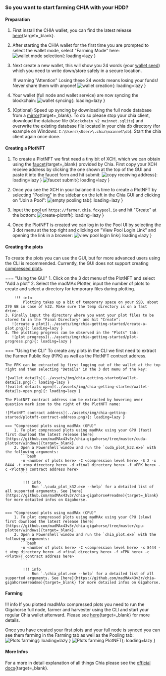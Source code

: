 ### So you want to start farming CHIA with your HDD?

#### Preparation

1. First install the CHIA wallet, you can find the latest release [here](https://github.com/Chia-Network/chia-blockchain/releases/latest){target=_blank}.
2. After starting the CHIA wallet for the first time you are prompted to select the wallet mode, select "Farming Mode" here:
   ![wallet mode selection](../assets/img/chia-getting-started/wallet-mode-select.png){: loading=lazy }

3. Next create a new wallet, this will show you 24 words (your [wallet seed](glossary.md#wallet-seed)) which you need to write down/store safely in a secure location.

    !!! warning "Attention"
        Losing these 24 words means losing your funds! Never share them with anyone!
   ![wallet creation](../assets/img/chia-getting-started/wallet-creation.png){: loading=lazy }

4. Your wallet (full node and wallet service) are now syncing the blockchain:
   ![wallet syncing](../assets/img/chia-getting-started/wallet-syncing.png){: loading=lazy }

5. (Optional) Speed up syncing by downloading the full node database from a [mirror](https://www.chia.net/downloads/#database-checkpoint){target=_blank}. To do so please stop your chia client, download the database file (`blockchain_v2_mainnet.sqlite`) and overwrite the existing database file located in your chia db directory (for example on Windows: `C:\Users\<User>\.chia\mainnet\db`). Start the chia client again once done.

#### Creating a PlotNFT

1. To create a PlotNFT we first need a tiny bit of XCH, which we can obtain using the [faucet](https://faucet.chia.net){target=_blank} provided by Chia. First copy your XCH receive address by clicking the one shown at the top of the GUI and paste it into the faucet form and hit submit:
   ![copy receiving address](../assets/img/chia-getting-started/copy-receiving-address.png){: loading=lazy }
   ![faucet submit](../assets/img/chia-getting-started/faucet-submit.png){: loading=lazy }

2. Once you see the XCH in your balance it is time to create a PlotNFT by selecting "Pooling" in the sidebar on the left in the Chia GUI and clicking on "Join a Pool":
   ![empty pooling tab](../assets/img/chia-getting-started/empty-pooling-tab.png){: loading=lazy }

3. Input the pool url `https://farmer.chia.foxypool.io` and hit "Create" at the bottom:
   ![create-plotnft](../assets/img/chia-getting-started/create-plotnft.png){: loading=lazy }

4. Once the PlotNFT is created we can log in to the Pool UI by selecting the 3 dot menu at the top right and clicking on "View Pool Login Link" and opening the link in a browser:
   ![view pool login link](../assets/img/authenticate/auth-chia-1.png){: loading=lazy }

#### Creating the plots

To create the plots you can use the GUI, but for more advanced users using the CLI is recommended. Currently, the GUI does not support creating [compressed plots](glossary.md#compressed-plots).

=== "Using the GUI"
    1. Click on the 3 dot menu of the PlotNFT and select "Add a plot"
    2. Select the madMAx Plotter, input the number of plots to create and select a directory for temporary files during plotting.

        !!! info
            Plotting takes up a bit of temporary space on your SSD, about 270 GB in case of k32. Make sure the temp directory is on a fast drive.
    3. Finally input the directory where you want your plot files to be stored to in the "Final Directory" and hit "Create":
       ![create a plot](../assets/img/chia-getting-started/create-a-plot.png){: loading=lazy }
    4. The plotting progress can be observed in the "Plots" tab:
       ![plot progress](../assets/img/chia-getting-started/plot-progress.png){: loading=lazy }

=== "Using the CLI"
    To create any plots in the CLI we first need to extract the Farmer Public Key (FPK) as well as the PlotNFT contract address.

    The FPK can be extracted by first logging out of the wallet at the top right and then selecting "Details" in the 3 dot menu of the key:

    ![wallet details](../assets/img/chia-getting-started/wallet-details.png){: loading=lazy }
    ![wallet details open](../assets/img/chia-getting-started/wallet-details-open.png){: loading=lazy }

    The PlotNFT contract address can be extracted by hovering over question mark icon to the right of the PlotNFT name:

    ![PlotNFT contract address](../assets/img/chia-getting-started/plotnft-contract-address.png){: loading=lazy }

    === "Compressed plots using madMAx (GPU)"
        1. To plot compressed plots using madMAx using your GPU (fast) first download the latest release [here](https://github.com/madMAx43v3r/chia-gigahorse/tree/master/cuda-plotter/windows){target=_blank}.
        2. Open a Powershell window and run the `cuda_plot_k32.exe` with the following arguments:
           ```bash
           -n <number of plots here> -C <compression level here> -S 2 -x 8444 -t <tmp directory here> -d <final directory here> -f <FPK here> -c <PlotNFT contract address here>
           ```

            !!! info
                Run `.\cuda_plot_k32.exe --help` for a detailed list of all supported arguments. See [here](https://github.com/madMAx43v3r/chia-gigahorse#readme){target=_blank} for more detailed infos on Gigahorse.


    === "Compressed plots using madMAx (CPU)"
        1. To plot compressed plots using madMAx using your CPU (slow) first download the latest release [here](https://github.com/madMAx43v3r/chia-gigahorse/tree/master/cpu-plotter/windows){target=_blank}.
        2. Open a Powershell window and run the `chia_plot.exe` with the following arguments:
           ```bash
           -n <number of plots here> -C <compression level here> -x 8444 -t <tmp directory here> -d <final directory here> -f <FPK here> -c <PlotNFT contract address here>
           ```

            !!! info
                Run `.\chia_plot.exe --help` for a detailed list of all supported arguments. See [here](https://github.com/madMAx43v3r/chia-gigahorse#readme){target=_blank} for more detailed infos on Gigahorse.

#### Farming

!!! info
    If you plotted madMAx compressed plots you need to run the Gigahorse full node, farmer and harvester using the CLI and start your regular Chia wallet afterward. Please see [here](https://github.com/madMAx43v3r/chia-gigahorse#readme){target=_blank} for more details.

Once you have created your first plots and your full node is synced you can see them farming in the Farming tab as well as the Pooling tab:
![Plots farming](../assets/img/chia-getting-started/plots-farming.png){: loading=lazy }
![Plots farming PlotNFT](../assets/img/chia-getting-started/plots-farming-plotnft.png){: loading=lazy }


#### More Infos
For a more in detail explanation of all things Chia please see the [official docs](https://docs.chia.net/introduction){target=_blank}.

